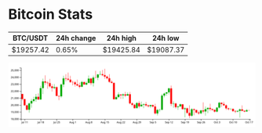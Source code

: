 # Bitcoin Stats

BTC/USDT|24h change|24h high|24h low|
|---|---|---|---|
|$19257.42|0.65%|$19425.84|$19087.37|

<img src="./chart.svg">
